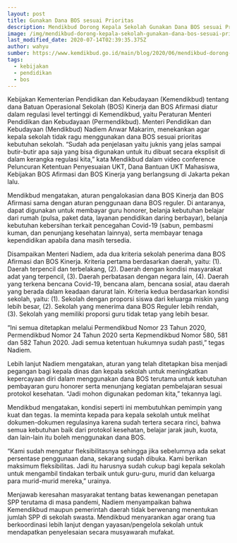 ```yaml
---
layout: post
title: Gunakan Dana BOS sesuai Prioritas
description: Mendikbud Dorong Kepala Sekolah Gunakan Dana BOS sesuai Prioritas
image: /img/mendikbud-dorong-kepala-sekolah-gunakan-dana-bos-sesuai-prioritas.jpg
last_modified_date: 2020-07-14T02:39:35.375Z
author: wahyu
sumber: https://www.kemdikbud.go.id/main/blog/2020/06/mendikbud-dorong-kepala-sekolah-gunakan-dana-bos-sesuai-prioritas
tags:
  - kebijakan
  - pendidikan
  - bos
---
```

Kebijakan Kementerian Pendidikan dan Kebudayaan (Kemendikbud) tentang dana Batuan Operasional Sekolah (BOS) Kinerja dan BOS Afirmasi diatur dalam regulasi level tertinggi di Kemendikbud, yaitu Peraturan Menteri Pendidikan dan Kebudayaan (Permendikbud). Menteri Pendidikan dan Kebudayaan (Mendikbud) Nadiem Anwar Makarim, menekankan agar kepala sekolah tidak ragu menggunakan dana BOS sesuai prioritas kebutuhan sekolah. “Sudah ada penjelasan yaitu juknis yang jelas sampai butir-butir apa saja yang bisa digunakan untuk itu dibuat secara eksplisit di dalam kerangka regulasi kita,” kata Mendikbud dalam video conference Peluncuran Ketentuan Penyesuaian UKT, Dana Bantuan UKT Mahasiswa, Kebijakan BOS Afirmasi dan BOS Kinerja yang berlangsung di Jakarta pekan lalu.
 
Mendikbud mengatakan, aturan pengalokasian dana BOS Kinerja dan BOS Afirmasi sama dengan aturan penggunaan dana BOS reguler. Di antaranya, dapat digunakan untuk membayar guru honorer, belanja kebutuhan belajar dari rumah (pulsa, paket data, layanan pendidikan daring berbayar), belanja kebutuhan kebersihan terkait pencegahan Covid-19 (sabun, pembasmi kuman, dan penunjang kesehatan lainnya), serta membayar tenaga kependidikan apabila dana masih tersedia.
 
Disampaikan Menteri Nadiem, ada dua kriteria sekolah penerima dana BOS Afirmasi dan BOS Kinerja. Kriteria pertama berdasarkan daerah, yaitu: (1). Daerah terpencil dan terbelakang, (2). Daerah dengan kondisi masyarakat adat yang terpencil, (3). Daerah perbatasan dengan negara lain, (4). Daerah yang terkena bencana Covid-19, bencana alam, bencana sosial, atau daerah yang berada dalam keadaan darurat lain. Kriteria kedua berdasarkan kondisi sekolah, yaitu: (1). Sekolah dengan proporsi siswa dari keluarga miskin yang lebih besar, (2). Sekolah yang menerima dana BOS Reguler lebih rendah, (3). Sekolah yang memiliki proporsi guru tidak tetap yang lebih besar.
 
“Ini semua ditetapkan melalui Permendikbud Nomor 23 Tahun 2020, Permendikbud Nomor 24 Tahun 2020 serta Kepmendikbud Nomor 580, 581 dan 582 Tahun 2020. Jadi semua ketentuan hukumnya sudah pasti,” tegas Nadiem. 
 
Lebih lanjut Nadiem mengatakan, aturan yang telah ditetapkan bisa menjadi pegangan bagi kepala dinas dan kepala sekolah untuk meningkatkan kepercayaan diri dalam menggunakan dana BOS terutama untuk kebutuhan pembayaran guru honorer serta menunjang kegiatan pembelajaran sesuai protokol kesehatan. “Jadi mohon digunakan pedoman kita,” tekannya lagi.
 
Mendikbud mengatakan, kondisi seperti ini membutuhkan pemimpin yang kuat dan tegas. Ia meminta kepada para kepala sekolah untuk melihat dokumen-dokumen regulasinya karena sudah tertera secara rinci, bahwa semua kebutuhan baik dari protokol kesehatan, belajar jarak jauh, kuota, dan lain-lain itu boleh menggunakan dana BOS.
 
“Kami sudah mengatur fleksibilitasnya sehingga jika sebelumnya ada sekat persentase penggunaan dana, sekarang sudah dibuka. Kami berikan maksimum fleksibilitas. Jadi itu harusnya sudah cukup bagi kepala sekolah untuk mengambil tindakan terbaik untuk guru-guru, murid dan keluarga para murid-murid mereka,” urainya.
 
Menjawab keresahan masyarakat tentang batas kewenangan penetapan SPP terutama di masa pandemi, Nadiem menyampaikan bahwa Kemendikbud maupun pemerintah daerah tidak berwenang menentukan jumlah SPP di sekolah swasta. Mendikbud menyarankan agar orang tua berkoordinasi lebih lanjut dengan yayasan/pengelola sekolah untuk mendapatkan penyelesaian secara musyawarah mufakat.